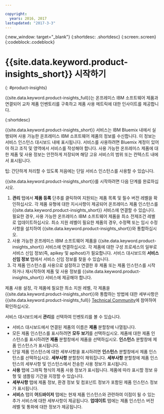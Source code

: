 ```yaml
---

copyright:
  years: 2016, 2017
lastupdated: "2017-3-3"
---
```


{:new_window: target="_blank"}
{:shortdesc: .shortdesc}
{:screen:.screen}
{:codeblock:.codeblock}


# {{site.data.keyword.product-insights_short}} 시작하기
{: #product-insights}

{{site.data.keyword.product-insights_full}}는 온프레미스 IBM 소프트웨어 제품과 연결되어 교차 제품 인벤토리를 구축하고 제품 사용 메트릭에 대한 인사이트를 제공합니다.

{:shortdesc}

{{site.data.keyword.product-insights_short}} 서비스는 IBM Bluemix 내에서 실행되며 사용 가능한 온프레미스 IBM 소프트웨어 제품의 정보를 수신합니다. 이 정보는 서비스 인스턴스 대시보드 내에 표시됩니다. 서비스를 사용하려면 Bluemix 계정이 있어야 하고 조직 및 영역에서 서비스를 작성해야 합니다. 사용 가능한 온프레미스 제품에 대한 제품 및 사용 정보는 안전하게 저장되며 해당 고유 서비스의 범위 또는 컨텍스트 내에서 표시됩니다. 

팁: 간단하게 처리할 수 있도록 처음에는 단일 서비스 인스턴스를 사용할 수 있습니다.

{{site.data.keyword.product-insights_short}}를 시작하려면 다음 단계를 완료하십시오.

1.  **관리** 탭에서 **제품 등록** 단추를 클릭하여 지원되는 제품 목록 및 필수 버전 레벨을 확인하십시오. 각 제품 유형에 대한 지시사항이 제공되어 온프레미스 제품 인스턴스를 {{site.data.keyword.product-insights_short}} 서비스에 연결할 수 있습니다. 필요한 경우, 사용 가능한 온프레미스 IBM 소프트웨어 제품을 최소 전제조건 레벨로 업데이트하십시오. 최소 지원 레벨이 필요한 제품의 경우, 수정팩 또는 임시 수정사항을 설치하여 {{site.data.keyword.product-insights_short}}와 통합하십시오. 
2.  사용 가능한 온프레미스 IBM 소프트웨어 제품을 {{site.data.keyword.product-insights_short}} 서비스에 연결하십시오. 각 제품에 대한 구성 프로세스의 일부로 서비스 신임 정보(즉, apikey 및 apihost)가 필요합니다. 서비스 대시보드의 **서비스 신임 정보** 탭에서 서비스 신임 정보를 찾을 수 있습니다. 
3.  각 제품 인스턴스를 사용으로 설정하고 연결한 후 제품 또는 제품 인스턴스를 시작하거나 재시작하여 제품 및 사용 정보를 {{site.data.keyword.product-insights_short}} 서비스에 제공해야 합니다. 

제품 사용 설정, 각 제품에 필요한 최소 지원 레벨, 각 제품을 {{site.data.keyword.product-insights_short}}와 통합하는 방법에 대한 세부사항은 {{site.data.keyword.product-insights_full}} [Technical Community](https://developer.ibm.com/product-insights/)에 참여하여 확인하십시오.

서비스 대시보드에서 **관리**를 선택하여 인벤토리를 볼 수 있습니다.  

* 서비스 대시보드에서 연결된 제품의 이름은 **제품** 분할창에 나열됩니다. 
* 모든 제품 인스턴스를 표시하려면 **모두 보기**를 선택하십시오. 제품에 대한 제품 인스턴스를 표시하려면 **제품** 분할창에서 제품을 선택하십시오. **인스턴스** 분할창에 제품 인스턴스가 표시됩니다.
* 단일 제품 인스턴스에 대한 세부사항을 표시하려면 **인스턴스** 분할창에서 제품 인스턴스를 선택하십시오. **세부사항** 분할창이 채워집니다. **세부사항** 분할창에 제품 인스턴스의 세부사항 및 인스턴스에서 전송한 사용 정보가 표시됩니다.
* **사용** 탭에 그래픽 형식의 제품 사용 정보가 표시됩니다. 제품에 따라 표시할 정보 유형 및 샘플링 기간을 지정할 수 있습니다.
* **세부사항** 탭에 제품 정보, 환경 정보 및 컴포넌트 정보가 포함된 제품 인스턴스 정보가 표시됩니다.
* **서비스** 탭의 **어드바이저** 탭에는 현재 제품 인스턴스와 관련하여 이점이 될 수 있는 추가 서비스에 대한 세부사항이 제공됩니다. **업데이트** 탭에는 제품 인스턴스 버전 레벨 및 통화에 대한 정보가 제공됩니다.










